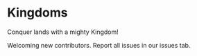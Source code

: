 # Kingdoms
Conquer lands with a mighty Kingdom!

Welcoming new contributors. Report all issues in our issues tab.
